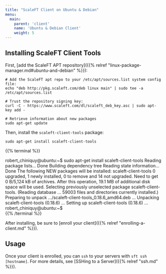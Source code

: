 ```yaml
---
title: "ScaleFT Client on Ubuntu & Debian"
menu:
  main:
    parent: 'client'
    name: 'Ubuntu & Debian Client'
    weight: 5
---
```


## Installing ScaleFT Client Tools

First, [add the ScaleFT APT repository]({{% relref "linux-package-manager.md#ubuntu-and-debian" %}}):

```
# Add the ScaleFT apt repo to your /etc/apt/sources.list system config file:
echo "deb http://pkg.scaleft.com/deb linux main" | sudo tee -a /etc/apt/sources.list

# Trust the repository signing key:
curl -C - https://www.scaleft.com/dl/scaleft_deb_key.asc | sudo apt-key add -

# Retrieve information about new packages
sudo apt-get update
```


Then, install the `scaleft-client-tools` package:

```
sudo apt-get install scaleft-client-tools
```

{{% terminal %}}
<div>robert_chiniquy@ubuntu:~$ sudo apt-get install scaleft-client-tools
Reading package lists... Done
Building dependency tree
Reading state information... Done
The following NEW packages will be installed:
  scaleft-client-tools
0 upgraded, 1 newly installed, 0 to remove and 14 not upgraded.
Need to get 0 B/5,124 kB of archives.
After this operation, 19.1 MB of additional disk space will be used.
Selecting previously unselected package scaleft-client-tools.
(Reading database ... 59003 files and directories currently installed.)
Preparing to unpack .../scaleft-client-tools_0.18.6_amd64.deb ...
Unpacking scaleft-client-tools (0.18.6) ...
Setting up scaleft-client-tools (0.18.6) ...
robert_chiniquy@ubuntu:~$</div>
{{% /terminal %}}

After installing, be sure to [enroll your client]({{% relref "enrolling-a-client.md" %}}).

## Usage

Once your client is enrolled, you can `ssh` to your servers with `sft ssh [hostname]`. For more details, see [SSHing to a Server]({{% relref "ssh.md" %}}).
